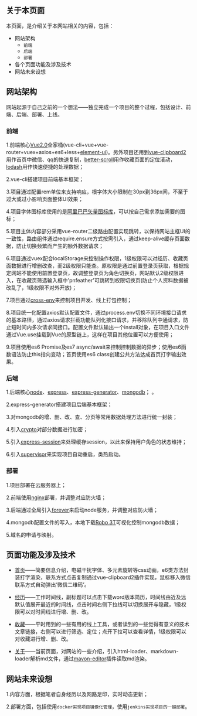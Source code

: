 ## 关于本页面

本页面，是介绍关于本网站相关的内容，包括：

* 网站架构
  *  `前端`
  *  `后端`
  *  `部署`
* 各个页面功能及涉及技术
* 网站未来设想

## 网站架构

网站起源于自己之前的一个想法——独立完成一个项目的整个过程，包括设计、前端、后端、部署、上线。

### 前端

1.前端核心[Vue2.0](https://cn.vuejs.org/)全家桶(vue-cli+vue+vue-router+vuex+axios+es6+less+[element-ui](https://element.eleme.cn/#/zh-CN/))。另外项目还用到[vue-clipboard2](https://www.npmjs.com/package/vue-clipboard2)用作首页中微信、qq的快速复制，[better-scroll](http://ustbhuangyi.github.io/better-scroll/doc/api.html)用作收藏页面的定位滚动，[lodash](https://www.lodashjs.com/)用作快速便捷的处理数据；

2.vue-cli搭建项目前端基本框架；

3.项目通过配置rem单位来支持响应，根字体大小限制在30px到36px间，不至于过大或过小影响页面整体UI效果；

4.项目字体图标库使用的是[阿里巴巴矢量图标库](https://www.iconfont.cn)，可以按自己需求添加需要的图标；

5.项目主体内容部分采用vue-router二级路由配置实现跳转，以保持网站主框UI的一致性，路由组件通过require.ensure方式按需引入，通过keep-alive缓存页面数据，防止切换频繁而产生的额外数据请求；

6.项目通过vuex配合localStorage来控制操作权限，1级权限可以对经历、收藏页面数据进行增删改查，而2级权限只能查。原权限是通过前置登录页获取，根据规定网站不能使用前置登录页，故调整登录页为角色切换页，网站默认2级权限进入，在收藏页筛选输入框中'pnfeather'可跳转到权限切换页(防止个人资料数据被改乱了，1级权限不对外开放)；

7.项目通过[cross-env](https://www.npmjs.com/package/cross-env)来控制项目开发、线上打包控制；

8.项目统一化配置axios默认配置文件，通过process.env切换不同环境接口请求的基本路径，通过axios请求拦截功能队列化接口请求，并移除队列中通请求，防止短时间内多次请求同接口。配置文件默认输出一个install对象，在项目入口文件通过Vue.use挂载到Vue的原型链上，这样在项目其他位置可以方便使用；

9.项目使用es6 Promise及es7 async/await来控制控制数据的异步；使用es6函数语法防止this指向变动；首页使用es6 class创建公共方法达成首页打字输出效果。

### 后端

1.后端核心[node](http://nodejs.cn/)、[express](http://www.expressjs.com.cn/)、[express-generator](http://www.expressjs.com.cn/starter/generator.html)、[mongodb](https://docs.mongodb.com/)；
。

2.express-generator搭建项目后端基本框架；

3.对mongodb的增、删、改、查、分页等常用数据处理方法进行统一封装；

4.引入[crypto](https://developer.mozilla.org/zh-CN/docs/Web/API/Crypto)对部分数据进行加密；

5.引入[express-session](http://www.expressjs.com.cn/en/resources/middleware/session.html)来处理缓存session，以此来保持用户角色的状态维持；

6.引入[supervisor](https://www.jianshu.com/p/39b476e808d8)来实现项目自动重启，类热启动。

### 部署

1.项目部署在云服务器上；

2.前端使用[nginx](https://www.runoob.com/w3cnote/nginx-setup-intro.html)部署，并调整对应防火墙；

3.后端通过全局引入[forever](https://www.npmjs.com/package/forever)来启动node服务，并调整对应防火墙；

4.mongodb配置文件的写入，本地下载[Robo 3T](https://www.cnblogs.com/tugenhua0707/p/9250673.html)可视化控制mongodb数据；

5.域名的申请与映射。

## 页面功能及涉及技术

 * [首页](#/home)——简要信息介绍，电磁干扰字体、多元素旋转等css动画，e6类方法封装打字渲染，联系方式点击复制通过vue-clipboard2插件实现，鼠标移入微信联系方式自动弹出‘微信二维码’。

 * [经历](#/experience)——工作时间线，副标题可以点击下载word版本简历，时间线由近及远默认值展开最近的时间线，点击时间右侧下拉线可以切换展开与隐藏，1级权限可以对时间线进行增、删、改。

 * [收藏](#/collect)——平时用到的一些有用的线上工具，或者读到的一些觉得有意义的技术文章链接，右侧可以进行筛选、定位；点开下拉可以查看详情，1级权限可以对收藏进行增、删、改。

 * [关于](#/about)——当前页面，对网站的一些介绍，引入html-loader、markdown-loader解析md文件，通过[mavon-editor](https://www.npmjs.com/package/mavon-editor)插件读取md渲染。



## 网站未来设想

1.内容方面，根据笔者自身经历以及网路足印，实时动态更新；

2.部署方面，包括使用`docker实现项目镜像化管理`，使用`jenkins实现项目的一键部署`。
